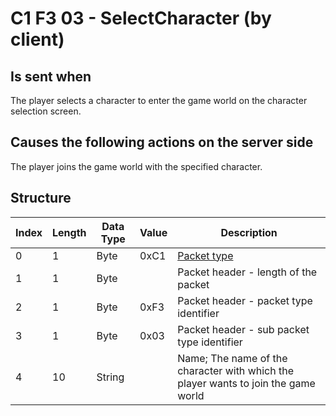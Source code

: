 # C1 F3 03 - SelectCharacter (by client)

## Is sent when

The player selects a character to enter the game world on the character selection screen.

## Causes the following actions on the server side

The player joins the game world with the specified character.

## Structure

| Index | Length | Data Type | Value | Description |
|-------|--------|-----------|-------|-------------|
| 0 | 1 |   Byte   | 0xC1  | [Packet type](PacketTypes.md) |
| 1 | 1 |    Byte   |      | Packet header - length of the packet |
| 2 | 1 |    Byte   | 0xF3  | Packet header - packet type identifier |
| 3 | 1 |    Byte   | 0x03  | Packet header - sub packet type identifier |
| 4 | 10 | String |  | Name; The name of the character with which the player wants to join the game world |